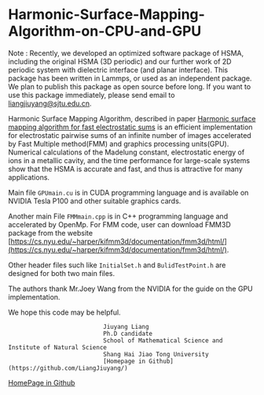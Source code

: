 # Harmonic-Surface-Mapping-Algorithm-on-CPU-and-GPU

Note : Recently, we developed an optimized software package of HSMA, including the original HSMA (3D periodic) and our further work of 2D periodic system with dielectric interface (and planar interface). This package has been written in Lammps, or used as an independent package. We plan to publish this package as open source before long. If you want to use this package immediately, please send email to liangjiuyang@sjtu.edu.cn.

Harmonic Surface Mapping Algorithm, described in paper [Harmonic surface mapping algorithm for fast electrostatic sums](https://arxiv.org/abs/1806.04801) is an efficient implementation for electrostatic pairwise sums of an infinite number of images accelerated by Fast Multiple method(FMM) and graphics processing units(GPU). Numerical calculations of the Madelung constant, electrostatic energy of ions in a metallic cavity, and the time performance for large-scale systems show that the HSMA is accurate and fast, and thus is attractive for many applications.

Main file `GPUmain.cu` is in CUDA programming language and is available on NVIDIA Tesla P100 and other suitable graphics cards.

Another main File `FMMmain.cpp` is in C++ programming language and accelerated by OpenMp. For FMM code, user can download FMM3D package from the website [https://cs.nyu.edu/~harper/kifmm3d/documentation/fmm3d/html/](https://cs.nyu.edu/~harper/kifmm3d/documentation/fmm3d/html/).

Other header files such like `InitialSet.h` and `BulidTestPoint.h` are designed for both two main files. 

The authors thank Mr.Joey Wang from the NVIDIA for the guide on the GPU implementation. 

We hope this code may be helpful.
```
                           Jiuyang Liang
                           Ph.D candidate
                           School of Mathematical Science and Institute of Natural Science
                           Shang Hai Jiao Tong University
                           [Homepage in Github](https://github.com/LiangJiuyang/)
```
[HomePage in Github](https://github.com/LiangJiuyang)
